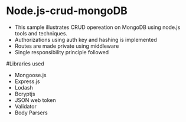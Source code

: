 # Node.js-crud-mongoDB

- This sample illustrates CRUD opereation on MongoDB using node.js tools and techniques.
- Authorizations using auth key and hashing is implemented
- Routes are made private using middleware
- Single responsibility principle followed

#Libraries used

- Mongoose.js
- Express.js
- Lodash
- Bcryptjs
- JSON web token
- Validator
- Body Parsers
